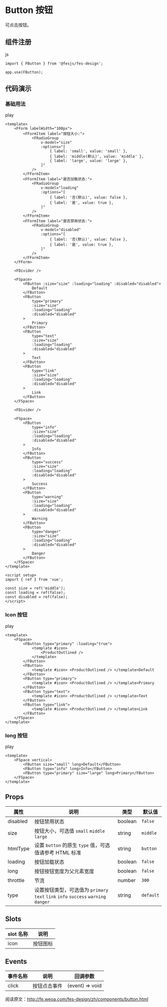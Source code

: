 # Button 按钮 [​]()

可点击按钮。

## 组件注册 [​]()

js

```
import { FButton } from '@fesjs/fes-design';

app.use(FButton);
```

## 代码演示 [​]()

### 基础用法 [​]()

play

```
<template>
    <FForm labelWidth="100px">
        <FFormItem label="按钮大小:">
            <FRadioGroup
                v-model="size"
                :options="[
                    { label: 'small', value: 'small' },
                    { label: 'middle(默认)', value: 'middle' },
                    { label: 'large', value: 'large' },
                ]"
            />
        </FFormItem>
        <FFormItem label="是否加载状态:">
            <FRadioGroup
                v-model="loading"
                :options="[
                    { label: '否(默认)', value: false },
                    { label: '是', value: true },
                ]"
            />
        </FFormItem>
        <FFormItem label="是否禁用状态:">
            <FRadioGroup
                v-model="disabled"
                :options="[
                    { label: '否(默认)', value: false },
                    { label: '是', value: true },
                ]"
            />
        </FFormItem>
    </FForm>

    <FDivider />

    <FSpace>
        <FButton :size="size" :loading="loading" :disabled="disabled">
            Default
        </FButton>
        <FButton
            type="primary"
            :size="size"
            :loading="loading"
            :disabled="disabled"
        >
            Primary
        </FButton>
        <FButton
            type="text"
            :size="size"
            :loading="loading"
            :disabled="disabled"
        >
            Text
        </FButton>
        <FButton
            type="link"
            :size="size"
            :loading="loading"
            :disabled="disabled"
        >
            Link
        </FButton>
    </FSpace>

    <FDivider />

    <FSpace>
        <FButton
            type="info"
            :size="size"
            :loading="loading"
            :disabled="disabled"
        >
            Info
        </FButton>
        <FButton
            type="success"
            :size="size"
            :loading="loading"
            :disabled="disabled"
        >
            Success
        </FButton>
        <FButton
            type="warning"
            :size="size"
            :loading="loading"
            :disabled="disabled"
        >
            Warning
        </FButton>
        <FButton
            type="danger"
            :size="size"
            :loading="loading"
            :disabled="disabled"
        >
            Danger
        </FButton>
    </FSpace>
</template>

<script setup>
import { ref } from 'vue';

const size = ref('middle');
const loading = ref(false);
const disabled = ref(false);
</script>
```

### Icon 按钮 [​]()

play

```
<template>
    <FSpace>
        <FButton type="primary" :loading="true">
            <template #icon>
                <ProductOutlined />
            </template>
        </FButton>
        <FButton>
            <template #icon> <ProductOutlined /> </template>Default
        </FButton>
        <FButton type="primary">
            <template #icon> <ProductOutlined /> </template>Primary
        </FButton>
        <FButton type="text">
            <template #icon> <ProductOutlined /> </template>Text
        </FButton>
        <FButton type="link">
            <template #icon> <ProductOutlined /> </template>Link
        </FButton>
    </FSpace>
</template>
```

### long 按钮 [​]()

play

```
<template>
    <FSpace vertical>
        <FButton size="small" long>Default</FButton>
        <FButton type="info" long>Info</FButton>
        <FButton type="primary" size="large" long>Primary</FButton>
    </FSpace>
</template>
```

## Props [​]()

|属性|说明|类型|默认值|
|---|---|---|---|
|disabled|按钮禁用状态|boolean|`false`|
|size|按钮大小，可选值 `small` `middle` `large`|string|`middle`|
|htmlType|设置 `button` 的原生 `type` 值，可选值请参考 HTML 标准|string|`button`|
|loading|按钮加载状态|boolean|`false`|
|long|按钮按钮宽度为父元素宽度|boolean|`false`|
|throttle|节流|number|`300`|
|type|设置按钮类型，可选值为 `primary` `text` `link` `info` `success` `warning` `danger`|string|`default`|

## Slots [​]()

|slot 名称|说明|
|---|---|
|icon|按钮图标|

## Events [​]()

|事件名称|说明|回调参数|
|---|---|---|
|click|按钮点击事件|(event) => void|

阅读原文：http://fe.weoa.com/fes-design/zh/components/button.html